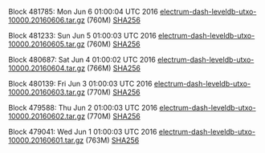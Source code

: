 Block 481785: Mon Jun  6 01:00:04 UTC 2016 [electrum-dash-leveldb-utxo-10000.20160606.tar.gz](https://transfer.sh/4xhiY/electrum-dash-leveldb-utxo-10000.20160606.tar.gz) (760M) [SHA256](https://transfer.sh/5mRTU/electrum-dash-leveldb-utxo-10000.20160606.tar.gz.sha256)

Block 481233: Sun Jun  5 01:00:03 UTC 2016 [electrum-dash-leveldb-utxo-10000.20160605.tar.gz](https://transfer.sh/inhND/electrum-dash-leveldb-utxo-10000.20160605.tar.gz) (760M) [SHA256](https://transfer.sh/vEk3N/electrum-dash-leveldb-utxo-10000.20160605.tar.gz.sha256)

Block 480687: Sat Jun  4 01:00:02 UTC 2016 [electrum-dash-leveldb-utxo-10000.20160604.tar.gz](https://transfer.sh/CUoKi/electrum-dash-leveldb-utxo-10000.20160604.tar.gz) (766M) [SHA256](https://transfer.sh/cvUdY/electrum-dash-leveldb-utxo-10000.20160604.tar.gz.sha256)

Block 480139: Fri Jun  3 01:00:03 UTC 2016 [electrum-dash-leveldb-utxo-10000.20160603.tar.gz](https://transfer.sh/KDyAq/electrum-dash-leveldb-utxo-10000.20160603.tar.gz) (770M) [SHA256](https://transfer.sh/v5JX1/electrum-dash-leveldb-utxo-10000.20160603.tar.gz.sha256)

Block 479588: Thu Jun  2 01:00:03 UTC 2016 [electrum-dash-leveldb-utxo-10000.20160602.tar.gz](https://transfer.sh/Q0sYD/electrum-dash-leveldb-utxo-10000.20160602.tar.gz) (770M) [SHA256](https://transfer.sh/ZGnyi/electrum-dash-leveldb-utxo-10000.20160602.tar.gz.sha256)

Block 479041: Wed Jun  1 01:00:03 UTC 2016 [electrum-dash-leveldb-utxo-10000.20160601.tar.gz](https://transfer.sh/7Sfiq/electrum-dash-leveldb-utxo-10000.20160601.tar.gz) (763M) [SHA256](https://transfer.sh/12sORK/electrum-dash-leveldb-utxo-10000.20160601.tar.gz.sha256)
